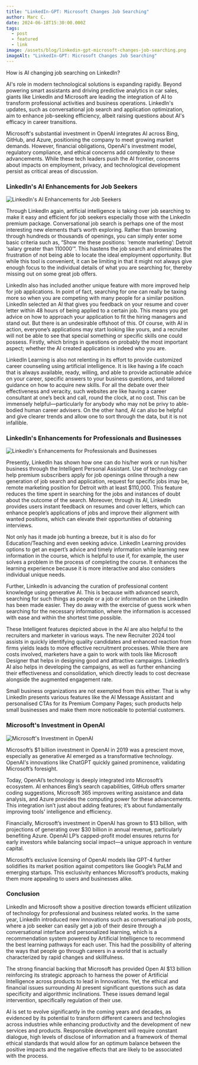```yaml
---
title: "LinkedIn-GPT: Microsoft Changes Job Searching"
author: Marc C.
date: 2024-06-18T15:30:00.000Z
tags:
  - post
  - featured
  - link
image: /assets/blog/linkedin-gpt-microsoft-changes-job-searching.png
imageAlt: "LinkedIn-GPT: Microsoft Changes Job Searching"
---
```

How is AI changing job searching on LinkedIn?

AI's role in modern technological solutions is expanding rapidly. Beyond powering smart assistants and driving predictive analytics in car sales, giants like LinkedIn and Microsoft are leading the integration of AI to transform professional activities and business operations. LinkedIn's updates, such as conversational job search and application optimization, aim to enhance job-seeking efficiency, albeit raising questions about AI's efficacy in career transitions.

Microsoft's substantial investment in OpenAI integrates AI across Bing, GitHub, and Azure, positioning the company to meet growing market demands. However, financial obligations, OpenAI's investment model, regulatory compliance, and ethical concerns add complexity to these advancements. While these tech leaders push the AI frontier, concerns about impacts on employment, privacy, and technological development persist as critical areas of discussion.



### LinkedIn's AI Enhancements for Job Seekers

![LinkedIn's AI Enhancements for Job Seekers](/assets/blog/ai-enhancements-for-job-seekers.png)

Through LinkedIn again, artificial intelligence is taking over job searching to make it easy and efficient for job seekers especially those with the LinkedIn premium package. Conversational job search is perhaps one of the most interesting new elements that’s worth exploring. Rather than browsing through hundreds or thousands of openings, you can simply enter some basic criteria such as, “Show me these positions: ‘remote marketing’: Detroit ‘salary greater than 110000’”. This hastens the job search and eliminates the frustration of not being able to locate the ideal employment opportunity. But while this tool is convenient, it can be limiting in that it might not always give enough focus to the individual details of what you are searching for, thereby missing out on some great job offers.



LinkedIn also has included another unique feature with more improved help for job applications. In point of fact, searching for one can really be taxing more so when you are competing with many people for a similar position. LinkedIn selected an AI that gives you feedback on your resume and cover letter within 48 hours of being applied to a certain job. This means you get advice on how to approach your application to fit the hiring managers and stand out. But there is an undesirable offshoot of this. Of course, with AI in action, everyone’s applications may start looking like yours, and a recruiter will not be able to see that special something or specific skills one could possess. Firstly, which brings in questions on probably the most important aspect; whether the AI created application is indeed who you are.



LinkedIn Learning is also not relenting in its effort to provide customized career counseling using artificial intelligence. It is like having a life coach that is always available, ready, willing, and able to provide actionable advice on your career, specific answers to your business questions, and tailored guidance on how to acquire new skills. For all the debate over their effectiveness and veracity, such websites are like having a career consultant at one’s beck and call, round the clock, at no cost. This can be immensely helpful—particularly for anybody who may not be privy to able-bodied human career advisers. On the other hand, AI can also be helpful and give clearer trends and allow one to sort through the data, but it is not infallible.







### LinkedIn's Enhancements for Professionals and Businesses

![](/assets/blog/professional-vs-business.png "LinkedIn's Enhancements for Professionals and Businesses")

Presently, LinkedIn has shown how one can do his/her work or run his/her business through the Intelligent Personal Assistant. Use of technology can help premium subscribers apply for job openings online through a new generation of job search and application, request for specific jobs imay be, remote marketing position for Detroit with at least $110,000. This feature reduces the time spent in searching for the jobs and instances of doubt about the outcome of the search. Moreover, through its AI, LinkedIn provides users instant feedback on resumes and cover letters, which can enhance people’s applications of jobs and improve their alignment with wanted positions, which can elevate their opportunities of obtaining interviews.



Not only has it made job hunting a breeze, but it is also do for Education/Teaching and even seeking advice. LinkedIn Learning provides options to get an expert’s advice and timely information while learning new information in the course, which is helpful to use if, for example, the user solves a problem in the process of completing the course. It enhances the learning experience because it is more interactive and also considers individual unique needs.



Further, LinkedIn is advancing the curation of professional content knowledge using generative AI. This is because with advanced search, searching for such things as people or a job or information on the LinkedIn has been made easier. They do away with the exercise of guess work when searching for the necessary information, where the information is accessed with ease and within the shortest time possible.



These Intelligent features depicted above in the AI are also helpful to the recruiters and marketer in various ways. The new Recruiter 2024 tool assists in quickly identifying quality candidates and enhanced reaction from firms yields leads to more effective recruitment processes. While there are costs involved, marketers have a gain to work with tools like Microsoft Designer that helps in designing good and attractive campaigns. LinkedIn’s AI also helps in developing the campaigns, as well as further enhancing their effectiveness and consolidation, which directly leads to cost decrease alongside the augmented engagement rate.



Small business organizations are not exempted from this either. That is why LinkedIn presents various features like the AI Message Assistant and personalised CTAs for its Premium Company Pages; such products help small businesses and make them more noticeable to potential customers.







### Microsoft's Investment in OpenAI

![Microsoft's Investment in OpenAI](/assets/blog/microsoft-s-investment.png)

Microsoft’s $1 billion investment in OpenAI in 2019 was a prescient move, especially as generative AI emerged as a transformative technology. OpenAI's innovations like ChatGPT quickly gained prominence, validating Microsoft’s foresight.

Today, OpenAI’s technology is deeply integrated into Microsoft’s ecosystem. AI enhances Bing’s search capabilities, GitHub offers smarter coding suggestions, Microsoft 365 improves writing assistance and data analysis, and Azure provides the computing power for these advancements. This integration isn’t just about adding features; it’s about fundamentally improving tools' intelligence and efficiency.

Financially, Microsoft’s investment in OpenAI has grown to $13 billion, with projections of generating over $30 billion in annual revenue, particularly benefiting Azure. OpenAI LP’s capped-profit model ensures returns for early investors while balancing social impact—a unique approach in venture capital.

Microsoft’s exclusive licensing of OpenAI models like GPT-4 further solidifies its market position against competitors like Google’s PaLM and emerging startups. This exclusivity enhances Microsoft’s products, making them more appealing to users and businesses alike.







### Conclusion

LinkedIn and Microsoft show a positive direction towards efficient utilization of technology for professional and business related works. In the same year, LinkedIn introduced new innovations such as conversational job posts, where a job seeker can easily get a job of their desire through a conversational interface and personalized learning, which is a recommendation system powered by Artificial Intelligence to recommend the best learning pathways for each user. This had the possibility of altering the ways that people go through careers in a world that is actually characterized by rapid changes and skillfulness.



The strong financial backing that Microsoft has provided Open AI $13 billion reinforcing its strategic approach to harness the power of Artificial Intelligence across products to lead in Innovations. Yet, the ethical and financial issues surrounding AI present significant questions such as data specificity and algorithmic inclinations. These issues demand legal intervention, specifically regulation of their use.



 AI is set to evolve significantly in the coming years and decades, as evidenced by its potential to transform different careers and technologies across industries while enhancing productivity and the development of new services and products. Responsible development will require constant dialogue, high levels of disclose of information and a framework of themal ethical standards that would allow for an optimum balance between the positive impacts and the negative effects that are likely to be associated with the process.
